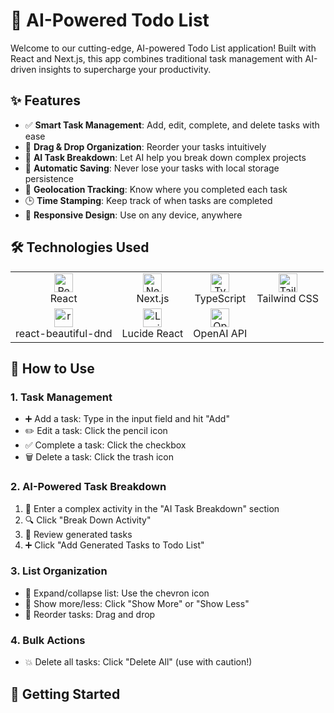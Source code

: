 # 🚀 AI-Powered Todo List

Welcome to our cutting-edge, AI-powered Todo List application! Built with React and Next.js, this app combines traditional task management with AI-driven insights to supercharge your productivity.

## ✨ Features

- ✅ **Smart Task Management**: Add, edit, complete, and delete tasks with ease
- 🔄 **Drag & Drop Organization**: Reorder your tasks intuitively
- 🧠 **AI Task Breakdown**: Let AI help you break down complex projects
- 💾 **Automatic Saving**: Never lose your tasks with local storage persistence
- 📍 **Geolocation Tracking**: Know where you completed each task
- 🕒 **Time Stamping**: Keep track of when tasks are completed
- 📱 **Responsive Design**: Use on any device, anywhere

## 🛠️ Technologies Used

<table>
  <tr>
    <td align="center"><img src="https://reactjs.org/favicon.ico" width="30" alt="React"/><br/>React</td>
    <td align="center"><img src="https://nextjs.org/static/favicon/favicon-32x32.png" width="30" alt="Next.js"/><br/>Next.js</td>
    <td align="center"><img src="https://www.typescriptlang.org/favicon-32x32.png" width="30" alt="TypeScript"/><br/>TypeScript</td>
    <td align="center"><img src="https://tailwindcss.com/favicons/favicon-32x32.png" width="30" alt="Tailwind CSS"/><br/>Tailwind CSS</td>
  </tr>
  <tr>
    <td align="center"><img src="https://avatars.githubusercontent.com/u/22095598?s=200&v=4" width="30" alt="react-beautiful-dnd"/><br/>react-beautiful-dnd</td>
    <td align="center"><img src="https://lucide.dev/favicon.ico" width="30" alt="Lucide React"/><br/>Lucide React</td>
    <td align="center"><img src="https://openai.com/favicon.ico" width="30" alt="OpenAI API"/><br/>OpenAI API</td>
  </tr>
</table>

## 🚀 How to Use

### 1. Task Management
- ➕ Add a task: Type in the input field and hit "Add"
- ✏️ Edit a task: Click the pencil icon
- ✅ Complete a task: Click the checkbox
- 🗑️ Delete a task: Click the trash icon

### 2. AI-Powered Task Breakdown
1. 🤖 Enter a complex activity in the "AI Task Breakdown" section
2. 🔍 Click "Break Down Activity"
3. 👀 Review generated tasks
4. ➕ Click "Add Generated Tasks to Todo List"

### 3. List Organization
- 🔽 Expand/collapse list: Use the chevron icon
- 👀 Show more/less: Click "Show More" or "Show Less"
- 🔄 Reorder tasks: Drag and drop

### 4. Bulk Actions
- 💥 Delete all tasks: Click "Delete All" (use with caution!)

## 🏁 Getting Started
